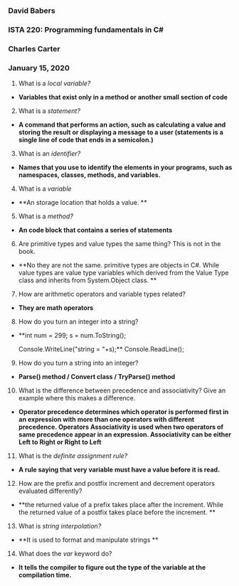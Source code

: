### David Babers
### ISTA 220:  Programming fundamentals in C#
### Charles Carter
### January 15, 2020

1. What is a *local variable?*

* **Variables that exist only in a method or another small section of code**

2. What is a *statement?*

* **A command that performs an action, such as calculating a value and storing the result or displaying a message to a user (statements is a single line of code that ends in a semicolon.)**

3. What is an *identifier?*

* **Names that you use to identify the elements in your programs, such as namespaces, classes, methods, and variables.**

4. What is a *variable*

* **An storage location that holds a value. **

5. What is a *method?*

* **An code block that contains a series of statements**

6. Are primitive types and value types the same thing? This is not in the book.

* **No they are not the same. primitive types are objects in C#. While value types are value type variables which derived from the Value Type class and inherits from System.Object class. **

7. How are arithmetic operators and variable types related?

* **They are math operators**

8. How do you turn an integer into a string?

* **int num = 299;
    s = num.ToString();

    Console.WriteLine("string = "+s);**
    Console.ReadLine();

9. How do you turn a string into an integer?

* **Parse() method / Convert class / TryParse() method**

10. What is the difference between precedence and associativity? Give an example where this makes a difference.

* **Operator precedence determines which operator is performed first in an expression with more than one operators with different precedence. Operators Associativity is used when two operators of same precedence appear in an expression. Associativity can be either Left to Right or Right to Left**

11. What is the *definite assignment rule?*

* **A rule saying that very variable must have a value before it is read.**

12. How are the prefix and postfix increment and decrement operators evaluated differently?

* **the returned value of a prefix takes place after the increment. While the returned value of a postfix takes place before the increment. **

13. What is *string interpolation?*

* **It is used to format and manipulate strings **

14. What does the *var* keyword do?

* **It tells the compiler to figure out the type of the variable at the compilation time.**

